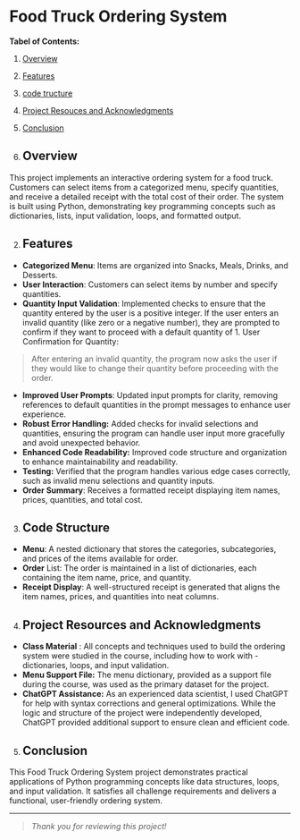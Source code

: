 # Food Truck Ordering System

**Tabel of Contents:**
1. [Overview](#overview) 
2. [Features](#features)
3. [code tructure](#code-structure)
4. [Project Resouces and Acknowledgments](#project-resources-and-acknowledgments)
5. [Conclusion](#conclusion)

1. ## Overview

This project implements an interactive ordering system for a food truck. Customers can select items from a categorized menu, specify quantities, and receive a detailed receipt with the total cost of their order. The system is built using Python, demonstrating key programming concepts such as dictionaries, lists, input validation, loops, and formatted output.

2. ## Features
- **Categorized Menu**: Items are organized into Snacks, Meals, Drinks, and Desserts.
- **User Interaction**: Customers can select items by number and specify quantities.
- **Quantity Input Validation**: Implemented checks to ensure that the quantity entered by the user is a positive integer. If the user enters an invalid quantity (like zero or a negative number), they are prompted to confirm if they want to proceed with a default quantity of 1.
User Confirmation for Quantity:
> After entering an invalid quantity, the program now asks the user if they would like to change their quantity before proceeding with the order.
- **Improved User Prompts**: Updated input prompts for clarity, removing references to default quantities in the prompt messages to enhance user experience.
- **Robust Error Handling:** Added checks for invalid selections and quantities, ensuring the program can handle user input more gracefully and avoid unexpected behavior.
- **Enhanced Code Readability:** Improved code structure and organization to enhance maintainability and readability.
- **Testing:** Verified that the program handles various edge cases correctly, such as invalid menu selections and quantity inputs.
- **Order Summary**: Receives a formatted receipt displaying item names, prices, quantities, and total cost.

3. ## Code Structure
- **Menu**: A nested dictionary that stores the categories, subcategories, and prices of the items available for order.
- **Order** List: The order is maintained in a list of dictionaries, each containing the item name, price, and quantity.
- **Receipt Display**: A well-structured receipt is generated that aligns the item names, prices, and quantities into neat columns.

4. ## Project Resources and Acknowledgments
* **Class Material** : All concepts and techniques used to build the ordering system were studied in the course, including how to work with -
dictionaries, loops, and input validation.
* **Menu Support File:** The menu dictionary, provided as a support file during the course, was used as the primary dataset for the project.
* **ChatGPT Assistance:** As an experienced data scientist, I used ChatGPT for help with syntax corrections and general optimizations. While the logic and structure of the project were independently developed, ChatGPT provided additional support to ensure clean and efficient code.

5. ## Conclusion
This Food Truck Ordering System project demonstrates practical applications of Python programming concepts like data structures, loops, and input validation. It satisfies all challenge requirements and delivers a functional, user-friendly ordering system.

---
> *Thank you for reviewing this project!*






